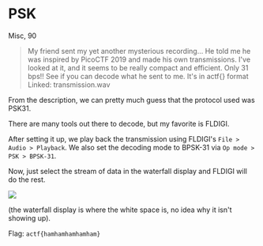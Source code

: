 # PSK
Misc, 90

> My friend sent my yet another mysterious recording...
> He told me he was inspired by PicoCTF 2019 and made his own transmissions. I've looked at it, and it seems to be really compact and efficient.
> Only 31 bps!!
> See if you can decode what he sent to me. It's in actf{} format
> Linked: transmission.wav

From the description, we can pretty much guess that the protocol used was PSK31.

There are many tools out there to decode, but my favorite is FLDIGI.

After setting it up, we play back the transmission using FLDIGI's `File > Audio > Playback`. We also set the decoding mode to BPSK-31 via `Op mode > PSK > BPSK-31`.

Now, just select the stream of data in the waterfall display and FLDIGI will do the rest.

![](https://i.imgur.com/QdcJZB3.png)

(the waterfall display is where the white space is, no idea why it isn't showing up).


Flag: `actf{hamhamhamhamham}`